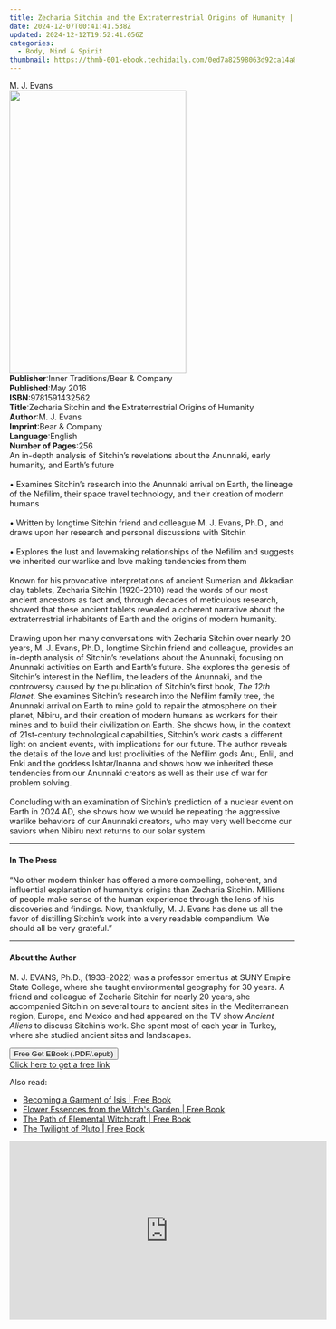 ```yaml
---
title: Zecharia Sitchin and the Extraterrestrial Origins of Humanity | Free Book
date: 2024-12-07T00:41:41.538Z
updated: 2024-12-12T19:52:41.056Z
categories:
  - Body, Mind & Spirit
thumbnail: https://thmb-001-ebook.techidaily.com/0ed7a82598063d92ca14a8b1f2edea9bf11d09cb98d950a2efa0feb815810aac.jpg
---
```

<main id="book-container">
  <div class="flex flex-col">
    <div class="book-brief flex-1 py-6 px-4 sm:p-6 md:py-10 md:px-8">
      <!-- brief-->
      <div class="book-brief-main">M. J. Evans</div>
    </div>
    <div
      class="book-meta-info flex-1 grid gap-4 col-start-1 col-end-3 row-start-1 sm:mb-6 sm:grid-cols-4 lg:gap-6 lg:col-start-2 lg:row-end-6 lg:row-span-6 lg:mb-0"
    >
      <div
        class="book-meta-info-left place-content-center mt-4 p-4 text-sm leading-6 col-start-2 col-span-2 dark:text-slate-400"
      >
        <img
          class="w-full h-500 object-cover rounded-lg sm:h-255 sm:col-span-2 lg:col-span-full"
          src="https://img-001-ebook.techidaily.com/22841f6292e272c5a6a3de9c6a38e7d5969ef6a67738a8cc1d2868ac58ba9591.jpg"
          alt=""
          width="312"
          height="500"
        />
      </div>
      <div
        class="book-meta-info-right mt-2 col-start-1 row-start-2 col-span-3 self-center"
      >
        <!-- meta data  -->
        <div class="flex flex-col px-4 md:px-8">
          <div class="flex-1">
            <strong>Publisher</strong>:<span class="px-2"
              >Inner Traditions/Bear &amp; Company</span
            >
          </div>
          <div class="flex-1">
            <strong>Published</strong>:<span class="px-2">May 2016</span>
          </div>
          <div class="flex-1">
            <strong>ISBN</strong>:<span class="px-2">9781591432562</span>
          </div>
          <div class="flex-1">
            <strong>Title</strong>:<span class="px-2"
              >Zecharia Sitchin and the Extraterrestrial Origins of
              Humanity</span
            >
          </div>
          <div class="flex-1">
            <strong>Author</strong>:<span class="px-2">M. J. Evans</span>
          </div>
          <div class="flex-1">
            <strong>Imprint</strong>:<span class="px-2"
              >Bear &amp; Company</span
            >
          </div>
          <div class="flex-1">
            <strong>Language</strong>:<span class="px-2">English</span>
          </div>
          <div class="flex-1">
            <strong>Number of Pages</strong>:<span class="px-2">256</span>
          </div>
        </div>
      </div>
    </div>
    <div class="book-description flex-1 py-6 px-4 sm:p-6 md:py-10 md:px-8">
      <div class="book-description-main">
        <div accordion-content="" id="description">
          An in-depth analysis of Sitchin’s revelations about the Anunnaki,
          early humanity, and Earth’s future<br /><br />• Examines Sitchin’s
          research into the Anunnaki arrival on Earth, the lineage of the
          Nefilim, their space travel technology, and their creation of modern
          humans<br /><br />• Written by longtime Sitchin friend and colleague
          M. J. Evans, Ph.D., and draws upon her research and personal
          discussions with Sitchin<br /><br />• Explores the lust and lovemaking
          relationships of the Nefilim and suggests we inherited our warlike and
          love making tendencies from them<br /><br />Known for his provocative
          interpretations of ancient Sumerian and Akkadian clay tablets,
          Zecharia Sitchin (1920-2010) read the words of our most ancient
          ancestors as fact and, through decades of meticulous research, showed
          that these ancient tablets revealed a coherent narrative about the
          extraterrestrial inhabitants of Earth and the origins of modern
          humanity.<br /><br />Drawing upon her many conversations with Zecharia
          Sitchin over nearly 20 years, M. J. Evans, Ph.D., longtime Sitchin
          friend and colleague, provides an in-depth analysis of Sitchin’s
          revelations about the Anunnaki, focusing on Anunnaki activities on
          Earth and Earth’s future. She explores the genesis of Sitchin’s
          interest in the Nefilim, the leaders of the Anunnaki, and the
          controversy caused by the publication of Sitchin’s first book,
          <i>The 12th Planet</i>. She examines Sitchin’s research into the
          Nefilim family tree, the Anunnaki arrival on Earth to mine gold to
          repair the atmosphere on their planet, Nibiru, and their creation of
          modern humans as workers for their mines and to build their
          civilization on Earth. She shows how, in the context of 21st-century
          technological capabilities, Sitchin’s work casts a different light on
          ancient events, with implications for our future. The author reveals
          the details of the love and lust proclivities of the Nefilim gods Anu,
          Enlil, and Enki and the goddess Ishtar/Inanna and shows how we
          inherited these tendencies from our Anunnaki creators as well as their
          use of war for problem solving.<br /><br />Concluding with an
          examination of Sitchin’s prediction of a nuclear event on Earth in
          2024 AD, she shows how we would be repeating the aggressive warlike
          behaviors of our Anunnaki creators, who may very well become our
          saviors when Nibiru next returns to our solar system.
        </div>
        <div class="accordion-fader"></div>
      </div>
    </div>
    <div class="book-excerpts flex-1 py-6 px-4 sm:p-6 md:py-10 md:px-8">
      <!-- excerpts-->
      <div class="book-excerpts-main">
        <hr />
        <h4 class="placeholder placeholder-heading">
          <span>In The Press</span>
        </h4>
        <p>
          “No other modern thinker has offered a more compelling, coherent, and
          influential explanation of humanity’s origins than Zecharia Sitchin.
          Millions of people make sense of the human experience through the lens
          of his discoveries and findings. Now, thankfully, M. J. Evans has done
          us all the favor of distilling Sitchin’s work into a very readable
          compendium. We should all be very grateful.”
        </p>
      </div>
    </div>
    <div class="book-about-author flex-1 py-6 px-4 sm:p-6 md:py-10 md:px-8">
      <!-- about author-->
      <div class="book-main-author-main">
        <hr />
        <h4 class="placeholder placeholder-heading">
          <span>About the Author</span>
        </h4>
        <p>
          M. J. EVANS, Ph.D., (1933-2022) was a professor emeritus at SUNY
          Empire State College, where she taught environmental geography for 30
          years. A friend and colleague of Zecharia Sitchin for nearly 20 years,
          she accompanied Sitchin on several tours to ancient sites in the
          Mediterranean region, Europe, and Mexico and had appeared on the TV
          show <i>Ancient Aliens </i>to discuss Sitchin’s work. She spent most
          of each year in Turkey, where she studied ancient sites and
          landscapes.
        </p>
      </div>
    </div>
    <div class="book-free-get flex-1 py-6 px-4 sm:p-6 md:py-10 md:px-8">
      <button
        id="btn-free-get"
        class="bg-blue-500 hover:bg-blue-700 text-white font-bold py-2 px-4 rounded"
      >
        Free Get EBook (.PDF/.epub)
      </button>
      <div id="countdown-display" class="px-2 text-lg mt-2"></div>
      <a
        id="free-link"
        class="hidden bg-blue-500 hover:bg-blue-700 text-white font-bold py-2 px-4 rounded"
        href="https://www.ebooks.com/en-us/book/95782378/zecharia-sitchin-and-the-extraterrestrial-origins-of-humanity/m-j-evans/"
        target="_blank"
        >Click here to get a free link</a
      >
    </div>
    <script>
      let countdownTime = 0;
      let countdownInterval = null;
      document
        .getElementById('btn-free-get')
        .addEventListener('click', startCountdown);
      function startCountdown() {
        countdownTime = new Date().getTime() + 60000 * 3;
        countdownInterval = setInterval(updateCountdown, 1000);
        document.getElementById('btn-free-get').disabled = true;
        document
          .getElementById('btn-free-get')
          .classList.add('bg-gray-500', 'cursor-not-allowed');
      }
      function updateCountdown() {
        let currentTime = new Date().getTime();
        let timeLeft = countdownTime - currentTime;
        let secondsLeft = Math.floor(timeLeft / 1000);
        document.getElementById('countdown-display').innerHTML =
          `Remaining time: ${secondsLeft} seconds.`;
        if (secondsLeft <= 0) {
          clearInterval(countdownInterval);
          document.getElementById('btn-free-get').classList.add('hidden');
          document.getElementById('free-link').classList.remove('hidden');
          document.getElementById('countdown-display').innerHTML = '';
        }
      }
    </script>
  </div>
</main>

<ins class="adsbygoogle"
      style="display:block"
      data-ad-client="ca-pub-7571918770474297"
      data-ad-slot="8358498916"
      data-ad-format="auto"
      data-full-width-responsive="true"></ins>
    

<span class="atpl-alsoreadstyle">Also read:</span>
<div><ul>
<li><a href="https://novels-ebooks.techidaily.com/210355825-9781644113943-becoming-a-garment-of-isis/"><u>Becoming a Garment of Isis | Free Book</u></a></li>
<li><a href="https://novels-ebooks.techidaily.com/210355820-9781644113011-flower-essences-from-the-witchs-garden/"><u>Flower Essences from the Witch's Garden | Free Book</u></a></li>
<li><a href="https://novels-ebooks.techidaily.com/210355823-9781644113370-the-path-of-elemental-witchcraft/"><u>The Path of Elemental Witchcraft | Free Book</u></a></li>
<li><a href="https://novels-ebooks.techidaily.com/210355821-9781644113127-the-twilight-of-pluto/"><u>The Twilight of Pluto | Free Book</u></a></li>
</ul></div>

<!-- affiliate ads begin -->
<iframe width="560" height="315" src="https://www.youtube.com/embed/Nyp7-xVwqHA?si=XCuZbpKLFIdrGQQh" title="YouTube video player" frameborder="0" allow="accelerometer; autoplay; clipboard-write; encrypted-media; gyroscope; picture-in-picture; web-share" referrerpolicy="strict-origin-when-cross-origin" allowfullscreen></iframe>
<!-- affiliate ads end -->

